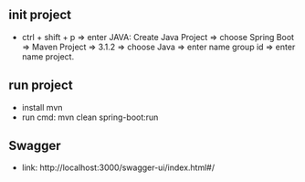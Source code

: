 ## init project

- ctrl + shift + p => enter JAVA: Create Java Project => choose Spring Boot => Maven Project => 3.1.2 => choose Java => enter name group id => enter name project.

## run project
- install mvn
- run cmd: mvn clean spring-boot:run

## Swagger
- link: http://localhost:3000/swagger-ui/index.html#/